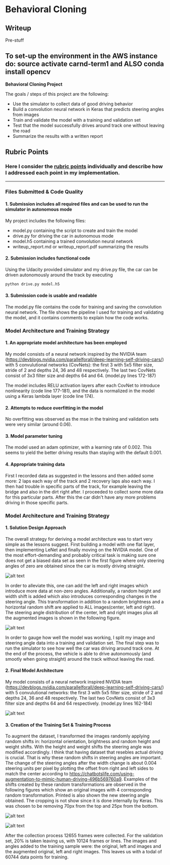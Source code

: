 # **Behavioral Cloning** 

## Writeup

Pre-stuff

To set-up the environment in the AWS instance do: source activate carnd-term1 and ALSO conda install opencv
---
**Behavioral Cloning Project**

The goals / steps of this project are the following:
* Use the simulator to collect data of good driving behavior
* Build a convolution neural network in Keras that predicts steering angles from images
* Train and validate the model with a training and validation set
* Test that the model successfully drives around track one without leaving the road
* Summarize the results with a written report

[//]: # (Image References)

[image1]: ./examples/model.png "Model Visualization"
[image2]: ./examples/angles_before_augment_mydata.png "Udacity Data Before Augmentation"
[image3]: ./examples/angles_after_augment_mydata.png "Udacity Data After Augmentation"
[image4]: ./examples/original_image.png "Original Test Image"	  
[image5]: ./examples/augmented_images.png "Augmented Images"

## Rubric Points
### Here I consider the [rubric points](https://review.udacity.com/#!/rubrics/432/view) individually and describe how I addressed each point in my implementation.  

---
### Files Submitted & Code Quality

#### 1. Submission includes all required files and can be used to run the simulator in autonomous mode

My project includes the following files:
* model.py containing the script to create and train the model
* drive.py for driving the car in autonomous mode
* model.h5 containing a trained convolution neural network 
* writeup_report.md or writeup_report.pdf summarizing the results

#### 2. Submission includes functional code
Using the Udacity provided simulator and my drive.py file, the car can be driven autonomously around the track by executing 
```sh
python drive.py model.h5
```
#### 3. Submission code is usable and readable

The model.py file contains the code for training and saving the convolution neural network. The file shows the pipeline I used for training and validating the model, and it contains comments to explain how the code works.

### Model Architecture and Training Strategy

#### 1. An appropriate model architecture has been employed

My model consists of a neural network inspired by the NVIDIA team (https://devblogs.nvidia.com/parallelforall/deep-learning-self-driving-cars/) with 5 convulutional networks (CovNets): the first 3 with 5x5 filter size, stride of 2 and depths 24, 36 and 48 respectively. The last two CovNets consist of 3x3 filter size and depths 64 and 64. (model.py lines 172-187) 

The model includes RELU activation layers after each CovNet to introduce nonlinearity (code line 177-181), and the data is normalized in the model using a Keras lambda layer (code line 174). 

#### 2. Attempts to reduce overfitting in the model

No overfitting was observed as the mse in the training and validation sets were very similar (around 0.06).

#### 3. Model parameter tuning

The model used an adam optimizer, with a learning rate of 0.002. This seems to yield the better driving results than staying with the default
0.001.

#### 4. Appropriate training data

First I recorded data as suggested in the lessons and then added some more: 2 laps each way of the track and 2 recovery
laps also each way. I then had trouble in specific parts of the track, for example leaving the bridge and also in the dirt
right after. I proceeded to collect some more data for this particular parts. After this the car didn't have any more problems
driving in those specific parts. 

### Model Architecture and Training Strategy

#### 1. Solution Design Approach

The overall strategy for deriving a model architecture was to start very simple as the lessons suggest. First building a model
with one flat layer, then implementing LeNet and finally moving on the NVIDIA model. One of the most effort-demanding and probably
critical task is making sure one does not get a biased data set as seen in the first figure where only steering angles of
zero are obtained since the car is mostly driving straight.

![alt text][image2]

In order to alleviate this, one can add the left and right images which introduce more data at non-zero angles. Additionally,
a random height and width shift is added which also introduces corresponding changes in the steering angle. This transformation in
addition to a random brightness and a horizontal random shift are applied to ALL images(center, left and right). The steering angle
distribution of the center, left and right images plus all the augmented images is shown in the following figure. 

![alt text][image3]

In order to gauge how well the model was working, I split my image and steering angle data into a training and validation set. 
The final step was to run the simulator to see how well the car was driving around track one. 
At the end of the process, the vehicle is able to drive autonomously (and smootly when going straight)
around the track without leaving the road.

#### 2. Final Model Architecture

My model consists of a neural network inspired NVIDIA team (https://devblogs.nvidia.com/parallelforall/deep-learning-self-driving-cars/) with 5 convulutional networks: the first 3 with 5x5 filter size, stride of 2 and depths 24, 36 and 48 respectively. The last two CovNets consist of 3x3 filter size and depths 64 and 64 respectively. (model.py lines 162-184) 

![alt text][image1]

#### 3. Creation of the Training Set & Training Process

To augment the dataset, I transformed the images randomly applying random shifts in: horizontal orientation, brightness and random height and weight shifts. With the height and weight shifts the steering angle was modified accordingly. I think that having dataset that resebles actual driving is crucial. That is why these random shifts in steering angles are important. The change of the steering angles after the width change is about 0.004 steering units per pixel by plotting the offset from right and left sides to match the center according to https://chatbotslife.com/using-augmentation-to-mimic-human-driving-496b569760a9. Examples of the shifts created by these random transformations are observed in the following figures which show an original images with 4 corresponding random transformation. Printed is also shown the new steering angle obtained. The cropping is not show since it is done internally by Keras. This was chosen to be removing 70px from the top and 25px from the bottom.   

![alt text][image4]

![alt text][image5]

After the collection process 12655 frames were collected. For the validation set, 20% is taken leaving us, with 10124 frames or lines. The images and angles added to the training sample were: the original, left and images and the augmented original, left and right images. This leaves us with a todal of 60744 data points for training. 